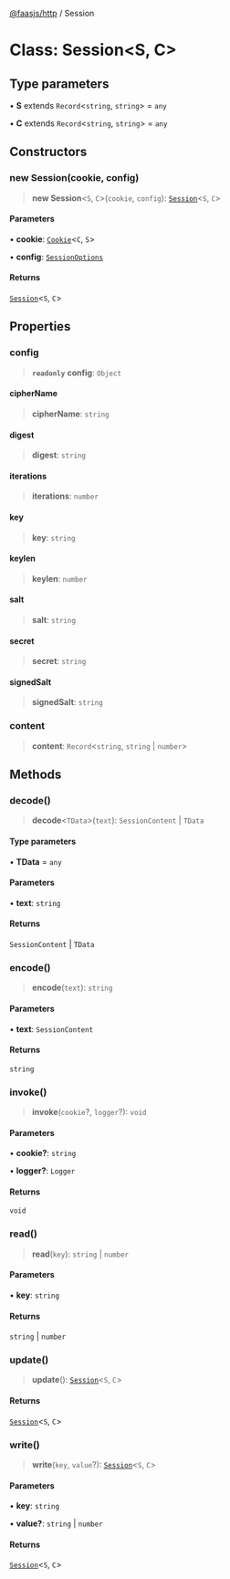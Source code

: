 [@faasjs/http](../README.md) / Session

# Class: Session\<S, C\>

## Type parameters

• **S** extends `Record`\<`string`, `string`\> = `any`

• **C** extends `Record`\<`string`, `string`\> = `any`

## Constructors

### new Session(cookie, config)

> **new Session**\<`S`, `C`\>(`cookie`, `config`): [`Session`](Session.md)\<`S`, `C`\>

#### Parameters

• **cookie**: [`Cookie`](Cookie.md)\<`C`, `S`\>

• **config**: [`SessionOptions`](../type-aliases/SessionOptions.md)

#### Returns

[`Session`](Session.md)\<`S`, `C`\>

## Properties

### config

> **`readonly`** **config**: `Object`

#### cipherName

> **cipherName**: `string`

#### digest

> **digest**: `string`

#### iterations

> **iterations**: `number`

#### key

> **key**: `string`

#### keylen

> **keylen**: `number`

#### salt

> **salt**: `string`

#### secret

> **secret**: `string`

#### signedSalt

> **signedSalt**: `string`

### content

> **content**: `Record`\<`string`, `string` \| `number`\>

## Methods

### decode()

> **decode**\<`TData`\>(`text`): `SessionContent` \| `TData`

#### Type parameters

• **TData** = `any`

#### Parameters

• **text**: `string`

#### Returns

`SessionContent` \| `TData`

### encode()

> **encode**(`text`): `string`

#### Parameters

• **text**: `SessionContent`

#### Returns

`string`

### invoke()

> **invoke**(`cookie`?, `logger`?): `void`

#### Parameters

• **cookie?**: `string`

• **logger?**: `Logger`

#### Returns

`void`

### read()

> **read**(`key`): `string` \| `number`

#### Parameters

• **key**: `string`

#### Returns

`string` \| `number`

### update()

> **update**(): [`Session`](Session.md)\<`S`, `C`\>

#### Returns

[`Session`](Session.md)\<`S`, `C`\>

### write()

> **write**(`key`, `value`?): [`Session`](Session.md)\<`S`, `C`\>

#### Parameters

• **key**: `string`

• **value?**: `string` \| `number`

#### Returns

[`Session`](Session.md)\<`S`, `C`\>
